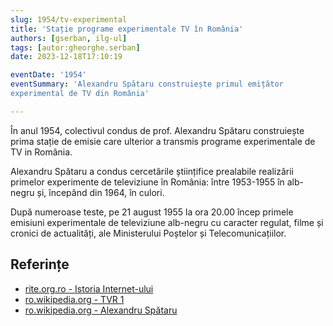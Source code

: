 ```yaml
---
slug: 1954/tv-experimental
title: 'Stație programe experimentale TV în România'
authors: [gserban, ilg-ul]
tags: [autor:gheorghe.serban]
date: 2023-12-18T17:10:19

eventDate: '1954'
eventSummary: 'Alexandru Spătaru construiește primul emițător
experimental de TV din România'

---
```


În anul 1954, colectivul condus de prof. Alexandru Spătaru
construiește prima stație
de emisie care ulterior a transmis programe experimentale de TV in România.

<!-- truncate -->

Alexandru Spătaru a condus cercetările științifice prealabile realizării
primelor experimente de televiziune în România: între 1953-1955 în alb-negru
și, începând din 1964, în culori.

După numeroase teste, pe 21 august 1955 la ora 20.00 încep primele
emisiuni experimentale de
televiziune alb-negru cu caracter regulat, filme și cronici de actualități,
ale Ministerului Poștelor și Telecomunicațiilor.

## Referințe

- [rite.org.ro - Istoria Internet-ului](https://rite.org.ro/istoria-internetului/)
- [ro.wikipedia.org - TVR 1](https://ro.wikipedia.org/wiki/TVR_1)
- [ro.wikipedia.org - Alexandru Spătaru](https://ro.wikipedia.org/wiki/Alexandru_Spătaru)

